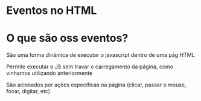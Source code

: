 # Eventos no HTML

# O que são oss eventos?

São uma forma dinâmica de executar o javascript dentro de uma pág HTML

Permite executar o JS sem travar o carregamento da página, como vinhamos utilizando anteriormente

São acionados por ações específicas na página (clicar, passar o mouse, focar, digitar, etc)